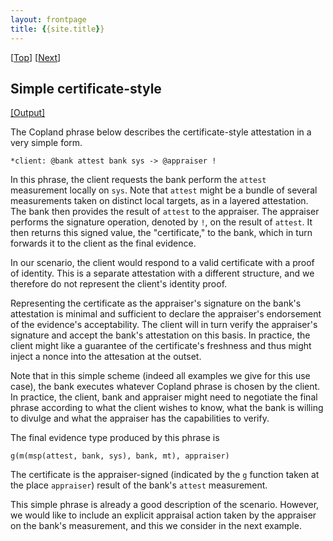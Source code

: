 ```yaml
---
layout: frontpage
title: {{site.title}} 
---
```


\[[Top](../cert)\] \[[Next](./cba_appraise)\]

## Simple certificate-style

<a href="cba.xhtml" target="_blank">[Output]</a>

The Copland phrase below describes the certificate-style attestation
in a very simple form.

```
*client: @bank attest bank sys -> @appraiser !
```

In this phrase, the client requests the bank perform the `attest`
measurement locally on `sys`.  Note that `attest` might be a bundle of
several measurements taken on distinct local targets, as in a layered
attestation.  The bank then provides the result of `attest` to the
appraiser.  The appraiser performs the signature operation, denoted by
`!`, on the result of `attest`.  It then returns this signed value,
the "certificate," to the bank, which in turn forwards it to the
client as the final evidence.

In our scenario, the client would respond to a valid certificate with
a proof of identity.  This is a separate attestation with a different
structure, and we therefore do not represent the client's identity
proof.

Representing the certificate as the appraiser's signature on the
bank's attestation is minimal and sufficient to declare the
appraiser's endorsement of the evidence's acceptability.  The client
will in turn verify the appraiser's signature and accept the bank's
attestation on this basis.  In practice, the client might like a
guarantee of the certificate's freshness and thus might inject a nonce
into the attesation at the outset.

Note that in this simple scheme (indeed all examples we give for this
use case), the bank executes whatever Copland phrase is chosen by the
client.  In practice, the client, bank and appraiser might need to
negotiate the final phrase according to what the client wishes to
know, what the bank is willing to divulge and what the appraiser has
the capabilities to verify.

The final evidence type produced by this phrase is

    g(m(msp(attest, bank, sys), bank, mt), appraiser)

The certificate is the appraiser-signed (indicated by the `g` function
taken at the place `appraiser`) result of the bank's `attest`
measurement.

This simple phrase is already a good description of the scenario.
However, we would like to include an explicit appraisal action taken
by the appraiser on the bank's measurement, and this we consider in
the next example.
